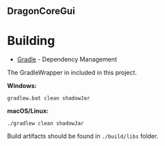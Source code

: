 ## DragonCoreGui

# Building

* [Gradle](https://gradle.org/) - Dependency Management

The GradleWrapper in included in this project.

**Windows:**

```
gradlew.bat clean shadowJar
```

**macOS/Linux:**

```
./gradlew clean shadowJar
```

Build artifacts should be found in `./build/libs` folder.
